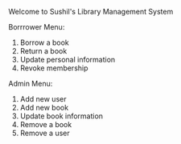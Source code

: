 Welcome to Sushil's Library Management System

Borrrower Menu:
1. Borrow a book
2. Return a book
3. Update personal information
4. Revoke membership


Admin Menu:
1. Add new user
2. Add new book
3. Update book information
4. Remove a book
5. Remove a user
